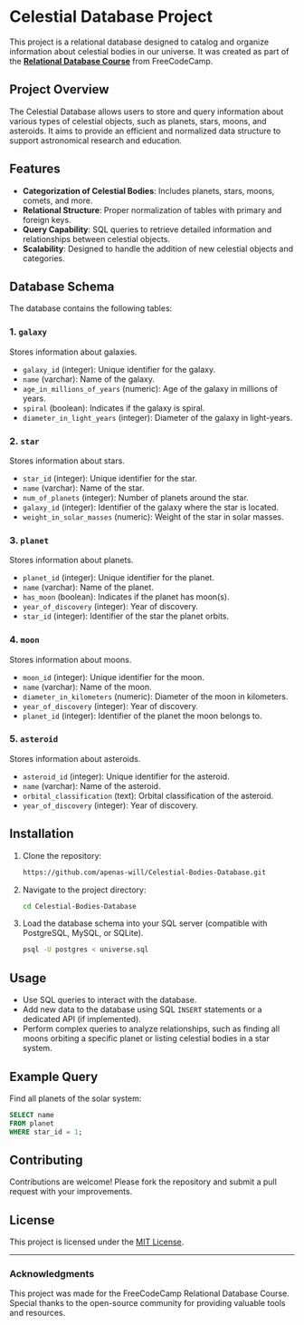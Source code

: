 # Celestial Database Project

This project is a relational database designed to catalog and organize information about celestial bodies in our universe. It was created as part of the [**Relational Database Course**](https://www.freecodecamp.org/learn/relational-database/) from FreeCodeCamp.

## Project Overview
The Celestial Database allows users to store and query information about various types of celestial objects, such as planets, stars, moons, and asteroids. It aims to provide an efficient and normalized data structure to support astronomical research and education.

## Features
- **Categorization of Celestial Bodies**: Includes planets, stars, moons, comets, and more.
- **Relational Structure**: Proper normalization of tables with primary and foreign keys.
- **Query Capability**: SQL queries to retrieve detailed information and relationships between celestial objects.
- **Scalability**: Designed to handle the addition of new celestial objects and categories.

## Database Schema
The database contains the following tables:


### 1. `galaxy`
Stores information about galaxies.

- `galaxy_id` (integer): Unique identifier for the galaxy.
- `name` (varchar): Name of the galaxy.
- `age_in_millions_of_years` (numeric): Age of the galaxy in millions of years.
- `spiral` (boolean): Indicates if the galaxy is spiral.
- `diameter_in_light_years` (integer): Diameter of the galaxy in light-years.

### 2. `star`
Stores information about stars.

- `star_id` (integer): Unique identifier for the star.
- `name` (varchar): Name of the star.
- `num_of_planets` (integer): Number of planets around the star.
- `galaxy_id` (integer): Identifier of the galaxy where the star is located.
- `weight_in_solar_masses` (numeric): Weight of the star in solar masses.


### 3. `planet`
Stores information about planets.

- `planet_id` (integer): Unique identifier for the planet.
- `name` (varchar): Name of the planet.
- `has_moon` (boolean): Indicates if the planet has moon(s).
- `year_of_discovery` (integer): Year of discovery.
- `star_id` (integer): Identifier of the star the planet orbits.

### 4. `moon`
Stores information about moons.

- `moon_id` (integer): Unique identifier for the moon.
- `name` (varchar): Name of the moon.
- `diameter_in_kilometers` (numeric): Diameter of the moon in kilometers.
- `year_of_discovery` (integer): Year of discovery.
- `planet_id` (integer): Identifier of the planet the moon belongs to.

### 5. `asteroid`
Stores information about asteroids.

- `asteroid_id` (integer): Unique identifier for the asteroid.
- `name` (varchar): Name of the asteroid.
- `orbital_classification` (text): Orbital classification of the asteroid.
- `year_of_discovery` (integer): Year of discovery.

## Installation
1. Clone the repository:
   ```bash
   https://github.com/apenas-will/Celestial-Bodies-Database.git
   ```
2. Navigate to the project directory:
   ```bash
   cd Celestial-Bodies-Database
   ```
3. Load the database schema into your SQL server (compatible with PostgreSQL, MySQL, or SQLite).
   ```bash
   psql -U postgres < universe.sql
   ```

## Usage
- Use SQL queries to interact with the database.
- Add new data to the database using SQL `INSERT` statements or a dedicated API (if implemented).
- Perform complex queries to analyze relationships, such as finding all moons orbiting a specific planet or listing celestial bodies in a star system.

## Example Query
Find all planets of the solar system:
```sql
SELECT name
FROM planet
WHERE star_id = 1;
```

## Contributing
Contributions are welcome! Please fork the repository and submit a pull request with your improvements.

## License
This project is licensed under the [MIT License](LICENSE).

---

### Acknowledgments
This project was made for the FreeCodeCamp Relational Database Course. Special thanks to the open-source community for providing valuable tools and resources.